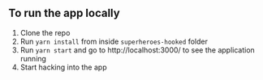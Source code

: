 ## To run the app locally

1. Clone the repo
2. Run `yarn install` from inside `superheroes-hooked` folder
3. Run `yarn start` and go to http://localhost:3000/ to see the application running
4. Start hacking into the app